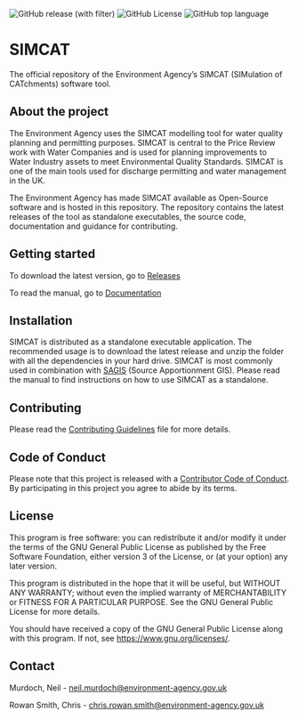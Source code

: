 ![GitHub release (with filter)](https://img.shields.io/github/v/release/DEFRA/simcat)
![GitHub License](https://img.shields.io/github/license/DEFRA/simcat)
![GitHub top language](https://img.shields.io/github/languages/top/DEFRA/simcat)

# SIMCAT

The official repository of the Environment Agency’s SIMCAT (SIMulation of CATchments) software tool. 

## About the project

The Environment Agency uses the SIMCAT modelling tool for water quality planning and permitting purposes. SIMCAT is central to the Price Review work with Water Companies and is used for planning improvements to Water Industry assets to meet Environmental Quality Standards. SIMCAT is one of the main tools used for discharge permitting and water management in the UK.

The Environment Agency has made SIMCAT available as Open-Source software and is hosted in this repository. The repository contains the latest releases of the tool as standalone executables, the source code, documentation and guidance for contributing.

## Getting started

To download the latest version, go to [Releases](/executables/README.md)

To read the manual, go to [Documentation](/docs)

## Installation

SIMCAT is distributed as a standalone executable application. The recommended usage is to download the latest release and unzip the folder with all the dependencies in your hard drive. SIMCAT is most commonly used in combination with [SAGIS](https://sagis.ukwir.org/sagis/welcome) (Source Apportionment GIS). Please read the manual to find instructions on how to use SIMCAT as a standalone.

## Contributing

Please read the [Contributing Guidelines](CONTRIBUTING.md) file for more details.

## Code of Conduct

Please note that this project is released with a [Contributor Code of Conduct](CONDUCT.md). By participating in this project you agree to abide by its terms.

## License

This program is free software: you can redistribute it and/or modify it under the terms of the GNU General Public License as published by the Free Software Foundation, either version 3 of the License, or (at your option) any later version.

This program is distributed in the hope that it will be useful, but WITHOUT ANY WARRANTY; without even the implied warranty of MERCHANTABILITY or FITNESS FOR A PARTICULAR PURPOSE. See the GNU General Public License for more details.

You should have received a copy of the GNU General Public License along with this program. If not, see <https://www.gnu.org/licenses/>.

## Contact

Murdoch, Neil - neil.murdoch@environment-agency.gov.uk

Rowan Smith, Chris - chris.rowan.smith@environment-agency.gov.uk
